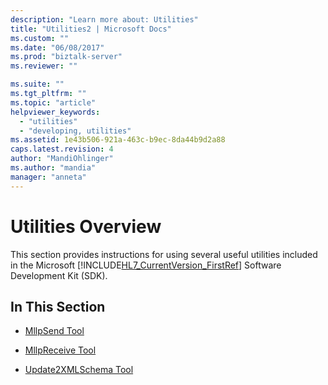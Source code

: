 ```yaml
---
description: "Learn more about: Utilities"
title: "Utilities2 | Microsoft Docs"
ms.custom: ""
ms.date: "06/08/2017"
ms.prod: "biztalk-server"
ms.reviewer: ""

ms.suite: ""
ms.tgt_pltfrm: ""
ms.topic: "article"
helpviewer_keywords: 
  - "utilities"
  - "developing, utilities"
ms.assetid: 1e43b506-921a-463c-b9ec-8da44b9d2a88
caps.latest.revision: 4
author: "MandiOhlinger"
ms.author: "mandia"
manager: "anneta"
---
```

# Utilities Overview
This section provides instructions for using several useful utilities included in the Microsoft [!INCLUDE[HL7_CurrentVersion_FirstRef](../../includes/hl7-currentversion-firstref-md.md)] Software Development Kit (SDK).  
  
## In This Section  
  
-   [MllpSend Tool](../../adapters-and-accelerators/accelerator-hl7/mllpsend-tool.md)  
  
-   [MllpReceive Tool](../../adapters-and-accelerators/accelerator-hl7/mllpreceive-tool.md)  
  
-   [Update2XMLSchema Tool](../../adapters-and-accelerators/accelerator-hl7/update2xmlschema-tool.md)
